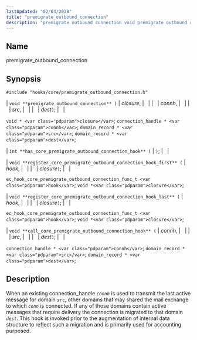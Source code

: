 ```yaml
---
lastUpdated: "02/04/2020"
title: "premigrate_outbound_connection"
description: "premigrate outbound connection void premigrate outbound connection closure connh src dest void closure connection handle connh domain record src domain record dest int has core premigrate outbound connection hook void register core premigrate outbound connection hook first hook closure ec hook core premigrate outbound connection func t hook void closure..."
---
```


<a name="hooks.core.premigrate_outbound_connection"></a> 
## Name

premigrate_outbound_connection

## Synopsis

`#include "hooks/core/premigrate_outbound_connection.h"`

| `void **premigrate_outbound_connection** (` | <var class="pdparam">closure</var>, |   |
|   | <var class="pdparam">connh</var>, |   |
|   | <var class="pdparam">src</var>, |   |
|   | <var class="pdparam">dest</var>`)`; |   |

`void * <var class="pdparam">closure</var>`;
`connection_handle * <var class="pdparam">connh</var>`;
`domain_record * <var class="pdparam">src</var>`;
`domain_record * <var class="pdparam">dest</var>`;

| `int **has_core_premigrate_outbound_connection_hook** (` | `)`; |   |

| `void **register_core_premigrate_outbound_connection_hook_first** (` | <var class="pdparam">hook</var>, |   |
|   | <var class="pdparam">closure</var>`)`; |   |

`ec_hook_core_premigrate_outbound_connection_func_t <var class="pdparam">hook</var>`;
`void *<var class="pdparam">closure</var>`;

| `void **register_core_premigrate_outbound_connection_hook_last** (` | <var class="pdparam">hook</var>, |   |
|   | <var class="pdparam">closure</var>`)`; |   |

`ec_hook_core_premigrate_outbound_connection_func_t <var class="pdparam">hook</var>`;
`void *<var class="pdparam">closure</var>`;

| `void **call_core_premigrate_outbound_connection_hook** (` | <var class="pdparam">connh</var>, |   |
|   | <var class="pdparam">src</var>, |   |
|   | <var class="pdparam">dest</var>`)`; |   |

`connection_handle * <var class="pdparam">connh</var>`;
`domain_record * <var class="pdparam">src</var>`;
`domain_record * <var class="pdparam">dest</var>`;<a name="idp29763600"></a> 
## Description

When an existing connection_handle *`connh`* is used to transmit the last active message for domain *`src`*, other domains that may shared the mail exchange to which *`conn`* is connected. If any of those domains contain active messages that require delivery the connection is migrated to that domain *`dest`*. This hook is invoked prior to the augmentation of internal data structure to reflect such a migration and is primarily used for accounting purposed.